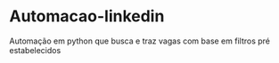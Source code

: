 # Automacao-linkedin
 Automação em python que busca e traz vagas com base em filtros pré estabelecidos
